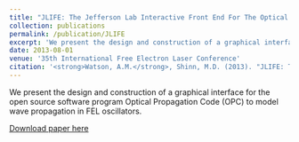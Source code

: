 ```yaml
---
title: "JLIFE: The Jefferson Lab Interactive Front End For The Optical Propagation Code"
collection: publications
permalink: /publication/JLIFE
excerpt: 'We present the design and construction of a graphical interface for the open source software program Optical Propagation Code (OPC) to model wave propagation in FEL oscillators.'
date: 2013-08-01
venue: '35th International Free Electron Laser Conference'
citation: '<strong>Watson, A.M.</strong>, Shinn, M.D. (2013). "JLIFE: The Jefferson Lab Interactive Front End For The Optical Propagation Code." In 35th International Free-Electron Laser Conference. (pp. 149-151).'
---
```

We present the design and construction of a graphical interface for the open source software program Optical Propagation Code (OPC) to model wave propagation in FEL oscillators.

[Download paper here](https://accelconf.web.cern.ch/FEL2013/papers/mopso82.pdf)
